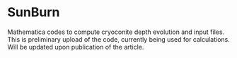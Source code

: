# SunBurn
Mathematica codes to compute cryoconite depth evolution and input files.
This is preliminary upload of the code, currently being used for calculations. Will be updated upon publication of the article.
